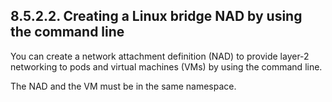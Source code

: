 ## 8.5.2.2. Creating a Linux bridge NAD by using the command line

You can create a network attachment definition (NAD) to provide layer-2 networking to pods and virtual machines (VMs) by using the command line.

The NAD and the VM must be in the same namespace.

<!-- image -->

